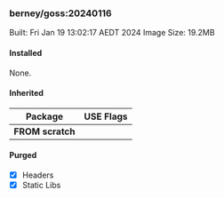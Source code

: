 ### berney/goss:20240116

Built: Fri Jan 19 13:02:17 AEDT 2024
Image Size: 19.2MB

#### Installed
None.
#### Inherited
Package | USE Flags
--------|----------
**FROM scratch** |
#### Purged
- [x] Headers
- [x] Static Libs
